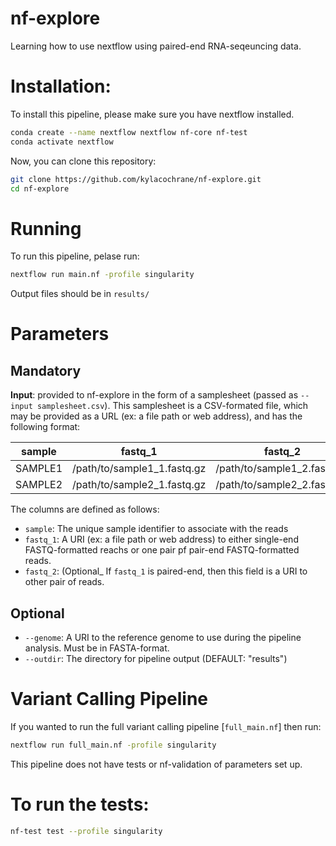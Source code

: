 # nf-explore

Learning how to use nextflow using paired-end RNA-seqeuncing data.

# Installation:

To install this pipeline, please make sure you have nextflow installed.

```bash
conda create --name nextflow nextflow nf-core nf-test
conda activate nextflow
```

Now, you can clone this repository:

```bash
git clone https://github.com/kylacochrane/nf-explore.git
cd nf-explore
```

# Running

To run this pipeline, pelase run:

```bash
nextflow run main.nf -profile singularity
```

Output files should be in `results/`

# Parameters

## Mandatory

**Input**: provided to nf-explore in the form of a samplesheet (passed as `--input samplesheet.csv`). This samplesheet is a CSV-formated file, which may be provided as a URL (ex: a file path or web address), and has the following format:

| sample  | fastq_1                     | fastq_2                     |
| ------- | --------------------------- | --------------------------- |
| SAMPLE1 | /path/to/sample1_1.fastq.gz | /path/to/sample1_2.fastq.gz |
| SAMPLE2 | /path/to/sample2_1.fastq.gz | /path/to/sample2_2.fastq.gz |

The columns are defined as follows:

- `sample`: The unique sample identifier to associate with the reads
- `fastq_1`: A URI (ex: a file path or web address) to either single-end FASTQ-formatted reachs or one pair pf pair-end FASTQ-formatted reads.
- `fastq_2`: (Optional\_ If `fastq_1` is paired-end, then this field is a URI to other pair of reads.

## Optional

- `--genome`: A URI to the reference genome to use during the pipeline analysis. Must be in FASTA-format.
- `--outdir`: The directory for pipeline output (DEFAULT: "results")

# Variant Calling Pipeline

If you wanted to run the full variant calling pipeline [`full_main.nf`] then run:

```bash
nextflow run full_main.nf -profile singularity
```

This pipeline does not have tests or nf-validation of parameters set up.

# To run the tests:

```bash
nf-test test --profile singularity
```
